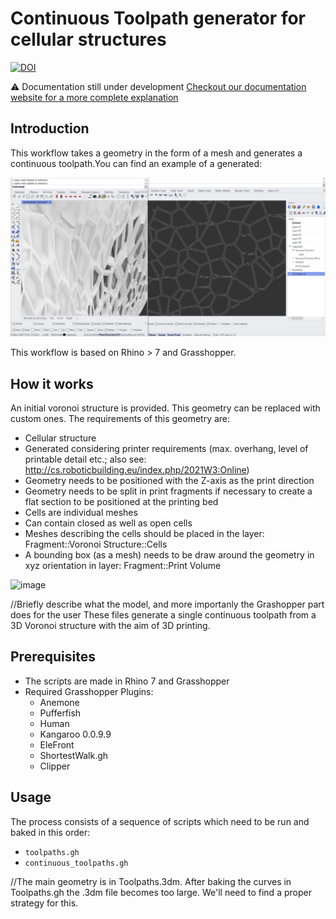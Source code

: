 # Continuous Toolpath generator for cellular structures
[![DOI](https://zenodo.org/badge/DOI/10.5281/zenodo.5084849.svg)](https://doi.org/10.5281/zenodo.5084849)

⚠️ Documentation still under development
[Checkout our documentation website for a more complete explanation](https://robotic-building-tu-delft.github.io/Continuous-Toolpath-Generator/)
## Introduction
This workflow takes a geometry in the form of a mesh and generates a continuous toolpath.You  can find an example of a generated:

![Tool path generator example](./docs/img/intro-img.png)

This workflow is based on Rhino > 7 and Grasshopper.

## How it works
An initial voronoi structure is provided. This geometry can be replaced with custom ones. The requirements of this geometry are:
- Cellular structure
- Generated considering printer requirements (max. overhang, level of printable detail etc.; also see: http://cs.roboticbuilding.eu/index.php/2021W3:Online)
- Geometry needs to be positioned with the Z-axis as the print direction
- Geometry needs to be split in print fragments if necessary to create a flat section to be positioned at the printing bed
- Cells are individual meshes
- Can contain closed as well as open cells
- Meshes describing the cells should be placed in the layer: Fragment::Voronoi Structure::Cells
- A bounding box (as a mesh) needs to be draw around the geometry in xyz orientation in layer: Fragment::Print Volume

![image](./docs/img/110300592-54208880-7ff7-11eb-9b82-80e1ff1f0fbc.png)


//Briefly describe what the model, and more importanly the Grashopper part does for the user
These files generate a single continuous toolpath from a 3D Voronoi structure with the aim of 3D printing.

## Prerequisites
- The scripts are made in Rhino 7 and Grasshopper
- Required Grasshopper Plugins:
  - Anemone
  - Pufferfish
  - Human
  - Kangaroo 0.0.9.9
  - EleFront
  - ShortestWalk.gh
  - Clipper

## Usage
The process consists of a sequence of scripts which need to be run and baked in this order:


- `toolpaths.gh`
- `continuous_toolpaths.gh`

//The main geometry is in Toolpaths.3dm. After baking the curves in Toolpaths.gh the .3dm file becomes too large. We'll need to find a proper strategy for this.

